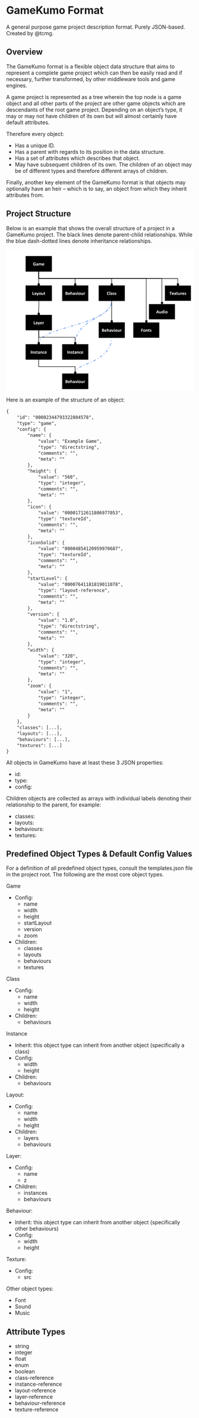 # GameKumo Format

A general purpose game project description format. Purely JSON-based. Created by @tcmg.

## Overview

The GameKumo format is a flexible object data structure that aims to represent a complete game project which can then be easily read and if necessary, further transformed, by other middleware tools and game engines.

A game project is represented as a tree wherein the top node is a game object and all other parts of the project are other game objects which are descendants of the root game project. Depending on an object’s type, it may or may not have children of its own but will almost certainly have default attributes.

Therefore every object:
* Has a unique ID.
* Has a parent with regards to its position in the data structure.
* Has a set of attributes which describes that object.
* May have subsequent children of its own. The children of an object may be of different types and therefore different arrays of children.

Finally, another key element of the GameKumo format is that objects may optionally have an heir – which is to say, an object from which they inherit attributes from.

## Project Structure

Below is an example that shows the overall structure of a project in a GameKumo project. The black lines denote parent-child relationships. While the blue dash-dotted lines denote inheritance relationships.

![GameKumo object relationship diagram](https://github.com/tcmg/gamekumo-format/blob/master/images/overview.png?raw=true)

Here is an example of the structure of an object:

```
{
    "id": "00002344793322804578",
    "type": "game",
    "config": {
        "name": {
            "value": "Example Game",
            "type": "directstring",
            "comments": "",
            "meta": ""
        },
        "height": {
            "value": "568",
            "type": "integer",
            "comments": "",
            "meta": ""
        },
        "icon": {
            "value": "00001712611806977053",
            "type": "textureId",
            "comments": "",
            "meta": ""
        },
        "iconSolid": {
            "value": "00004854120959970687",
            "type": "textureId",
            "comments": "",
            "meta": ""
        },
        "startLevel": {
            "value": "00007641181819011078",
            "type": "layout-reference",
            "comments": "",
            "meta": ""
        },
        "version": {
            "value": "1.0",
            "type": "directstring",
            "comments": "",
            "meta": ""
        },
        "width": {
            "value": "320",
            "type": "integer",
            "comments": "",
            "meta": ""
        },
        "zoom": {
            "value": "1",
            "type": "integer",
            "comments": "",
            "meta": ""
        }
    },
    "classes": [...],
    "layouts": [...],
    "behaviours": [...],
    "textures": [...]
}
```

All objects in GameKumo have at least these 3 JSON properties:
* id: 
* type: 
* config: 

Children objects are collected as arrays with individual labels denoting their relationship to the parent, for example:
* classes: 
* layouts: 
* behaviours: 
* textures: 

## Predefined Object Types & Default Config Values

For a definition of all predefined object types, consult the templates.json file in the project root. The following are the most core object types.

Game
* Config:
  * name
  * width
  * height
  * startLayout
  * version
  * zoom
* Children:
  * classes
  * layouts
  * behaviours
  * textures

Class
* Config:
  * name
  * width 
  * height
* Children:
  * behaviours

Instance
* Inherit: this object type can inherit from another object (specifically a class)
* Config:
  * width
  * height
* Children:
  * behaviours

Layout:
* Config:
  * name
  * width
  * height
* Children:
  * layers
  * behaviours

Layer:
* Config:
  * name
  * z
* Children:
  * instances
  * behaviours

Behaviour:
* Inherit: this object type can inherit from another object (specifically other behaviours)
* Config:
  * width
  * height

Texture:
* Config:
  * src

Other object types:
* Font
* Sound
* Music

## Attribute Types

* string
* integer
* float
* enum
* boolean
* class-reference
* instance-reference
* layout-reference
* layer-reference
* behaviour-reference
* texture-reference
